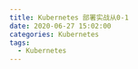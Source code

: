 ```yaml
---
title: Kubernetes 部署实战从0-1
date: 2020-06-27 15:02:00
categories: Kubernetes
tags:
  - Kubernetes
---
```



<!--more-->
